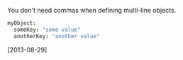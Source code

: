 You don't need commas when defining multi-line objects.

```coffee
myObject:
  someKey: "some value"
  anotherKey: "another value"
```

[2013-08-29]
